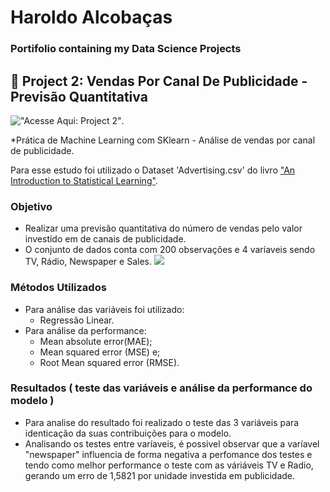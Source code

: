 # Haroldo Alcobaças

### Portifolio containing my Data Science Projects

## 📝 Project 2: Vendas Por Canal De Publicidade - Previsão Quantitativa 
!["Acesse Aqui: Project 2"](https://github.com/haroldoalcobacas/VendasPorCanalDePublicidade).

*Prática de Machine Learning com SKlearn - Análise de vendas por canal de publicidade.

 Para esse estudo foi utilizado o Dataset 'Advertising.csv' do livro ["An Introduction to Statistical Learning"](https://trevorhastie.github.io/ISLR/data.html).

###  Objetivo
* Realizar uma previsão quantitativa do número de vendas pelo valor investido em de canais de publicidade.
* O conjunto de dados conta com 200 observações e 4 varíaveis sendo TV, Rádio, Newspaper e Sales.
![](RL_CanaisDePublicidade.PNG)
###  Métodos Utilizados

* Para análise das variáveis foi utilizado:
  -  Regressão Linear.
* Para análise da performance:
  - Mean absolute error(MAE);
  - Mean squared error (MSE) e;
  - Root Mean squared error (RMSE).
    
###  Resultados ( teste das variáveis e análise da performance do modelo )
* Para analise do resultado foi realizado o teste das 3 variáveis para identicação da suas contribuições para o modelo.
* Analisando os testes entre varíaveis, é possivel observar que a varíavel "newspaper" influencia de forma negativa a perfomance dos testes e tendo como melhor performance o teste com as váriáveis TV e Radio, gerando um erro de 1,5821 por unidade investida em publicidade.

